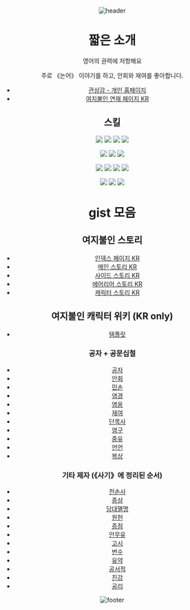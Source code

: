 <center>

![header](https://capsule-render.vercel.app/api?type=waving&color=timeGradient&customColorList=0&height=300&section=header&text=Hyun%20Jaeyeon&fontSize=90)


# 짧은 소개

영어의 권력에 저항해요

주로 《논어》 이야기를 하고, 안회와 재여를 좋아합니다.
- [관상감 - 개인 홈페이지](http://gwansangg.am/)
- [여지불인 연재 페이지 KR](http://hyun1008.dothome.co.kr/yuzhiburen/)

## 스킬

![](https://img.shields.io/badge/:-python-blue?style=for-the-badge&logo=python&logoColor=white) 
![](https://img.shields.io/badge/:-FORTRAN-blue?style=for-the-badge&logo=fortran&logoColor=white)
![](https://img.shields.io/badge/:-IDL-blue?style=for-the-badge&logo=instapaper&logoColor=white)
![](https://img.shields.io/badge/:-LaTeX-blue?style=for-the-badge&logo=latex&logoColor=white)

![](https://img.shields.io/badge/:-HTML-red?style=for-the-badge&logo=html5&logoColor=white)
![](https://img.shields.io/badge/:-CSS-red?style=for-the-badge&logo=css3&logoColor=white)
![](https://img.shields.io/badge/:-markdown-red?style=for-the-badge&logo=markdown&logoColor=white)
  
![](https://img.shields.io/badge/:-JavaScript-green?style=for-the-badge&logo=javascript&logoColor=white)
![](https://img.shields.io/badge/:-Node.JS-green?style=for-the-badge&logo=node.js&logoColor=white)
![](https://img.shields.io/badge/:-php-green?style=for-the-badge&logo=php&logoColor=white)
![](https://img.shields.io/badge/:-sql-green?style=for-the-badge&logo=postgresql&logoColor=white)

![](https://img.shields.io/badge/:-OnShape-yellow?style=for-the-badge&logo=OnStar&logoColor=white)
![](https://img.shields.io/badge/:-FeatureScript-yellow?style=for-the-badge&logo=Windows%20Terminal&logoColor=white)
![](https://img.shields.io/badge/:-Blender-yellow?style=for-the-badge&logo=blender&logoColor=white)

# gist 모음

## 여지불인 스토리

- [인덱스 페이지 KR](https://gist.github.com/jyhyun1008/8f9c396c631c50210b9a7a85d0befe9e)
- [메인 스토리 KR](https://gist.github.com/jyhyun1008/e1a956d01d5b263594b108ca3885361f)
- [사이드 스토리 KR](https://gist.github.com/jyhyun1008/c970c3d76f2ddaee832afaad7667dd23)
- [에어리어 스토리 KR](https://gist.github.com/jyhyun1008/db72b78a3bf885cbf6698fd85e6ef994)
- [캐릭터 스토리 KR](https://gist.github.com/jyhyun1008/a3f6de5d29cbd364cd21fb48c9270223)

## 여지불인 캐릭터 위키 (KR only)

- [템플릿](https://gist.github.com/jyhyun1008/716852a6ff391f9c26bd751cded345ef)

### 공자 + 공문십철
- [공자](https://gist.github.com/jyhyun1008/93df4c9e04bee197518a81f72c560c7a)
- [안회](https://gist.github.com/jyhyun1008/fa8e1e922fb5d9ca49ed4386f9c98c32)
- [민손](https://gist.github.com/jyhyun1008/9b07cb1b6c1f5a3e358d926620c7d104)
- [염경](https://gist.github.com/jyhyun1008/09bc7d3f9587fe1be04e4257756f2a7c)
- [염옹](https://gist.github.com/jyhyun1008/6302c3e180acbb94e78599e9e94b4dcf)
- [재여](https://gist.github.com/jyhyun1008/d786a95813989ea7aba46fe3aec612da)
- [단목사](https://gist.github.com/jyhyun1008/af49d28674fce8da840cd4c0b4644cf0)
- [염구](https://gist.github.com/jyhyun1008/3d48dcd4965c7b607b116ebca784716c)
- [중유](https://gist.github.com/jyhyun1008/1638de4ee8259e1c3503670d88301472)
- [언언](https://gist.github.com/jyhyun1008/e4745eaf426931b4480992e9f6b5e891)
- [복상](https://gist.github.com/jyhyun1008/a9d1b4d515ec753477641043b97ef76a)

### 기타 제자 (《사기》에 정리된 순서)
- [전손사](https://gist.github.com/jyhyun1008/5e025d1cda9438d326adf6c8e65087a6)
- [증삼](https://gist.github.com/jyhyun1008/cfa1c897949a2c92f940c0e9f9b875b0)
- [담대멸명](https://gist.github.com/jyhyun1008/9c7e0782e3df71cc694a2b731c6f5dc2)
- [원헌](https://gist.github.com/jyhyun1008/c2dd5ee6bccae28bed16594a910df8ee)
- [증점](https://gist.github.com/jyhyun1008/224ee57687e567438e98a03059463330)
- [안무유](https://gist.github.com/jyhyun1008/4d151bbe76ccb45029d30969d7c24aea)
- [고시](https://gist.github.com/jyhyun1008/d4a3bef6f4aaf267e158c40a25b9f95b)
- [번수](https://gist.github.com/jyhyun1008/73a3296c0aa11149803c5f92d9903068)
- [유약](https://gist.github.com/jyhyun1008/ec8a04cf7d2a6d651d534d9eede1c1f0)
- [공서적](https://gist.github.com/jyhyun1008/ce2a3d4ef5a2d390eb74dcaccf5a6fa7)
- [진강](https://gist.github.com/jyhyun1008/aa3aa9b88b3a97b271aba4fe532f14bf)
- [공리](https://gist.github.com/jyhyun1008/e47f0f36399ac0378a9fed1eff528274)

![footer](https://capsule-render.vercel.app/api?section=footer&type=waving&color=timeGradient&customColorList=0)
  
  </center>
